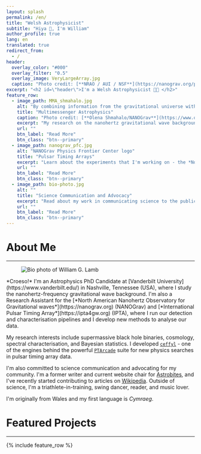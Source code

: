 ```yaml
---
layout: splash
permalink: /en/
title: "Welsh Astrophysicist"
subtitle: "Hiya 👋, I'm William"
author_profile: true
lang: en
translated: true
redirect_from:
  - /
header:
  overlay_color: "#000"
  overlay_filter: "0.5"
  overlay_image: VeryLargeArray.jpg
  caption: "Photo credit: [**NRAO / AUI / NSF**](https://nanograv.org/press/image-gallery)"
excerpt: "<h2 id=\"header\">I'm a Welsh Astrophysicist 🔭🏴󠁧󠁢󠁷󠁬󠁳󠁿 </h2>"
feature_row:
  - image_path: MMA_shmahalo.jpg
    alt: "By combining information from the gravitational universe with knowledge learned through traditional astronomy, we can make new discoveries about how the universe works"
    title: "Multimessenger Astrophysics"
    caption: "Photo credit: [**Olena Shmahalo/NANOGrav**](https://www.olenashmahalo.com/project/nanograv)"
    excerpt: "My research on the nanohertz gravitational wave background"
    url: ""
    btn_label: "Read More"
    btn_class: "btn--primary"
  - image_path: nanograv_pfc.jpg
    alt: "NANOGrav Physics Frontier Center logo"
    title: "Pulsar Timing Arrays"
    excerpt: "Learn about the experiments that I'm working on - the *North American Nanohertz Observatory for Gravitational Waves* (NANOGrav) and the *International Pulsar Timing Array* (IPTA)"
    url: ""
    btn_label: "Read More"
    btn_class: "btn--primary"
  - image_path: bio-photo.jpg
    alt: ""
    title: "Science Communication and Advocacy"
    excerpt: "Read about my work in communicating science to the public and in advocating for science and the scientific community"
    url: ""
    btn_label: "Read More"
    btn_class: "btn--primary"
---
```


# About Me
<hr>
<figure style="width: 300px; height: auto;" class="align-left">
  <img src="{{ site.url }}{{ site.baseurl }}/images/bio_photo.jpg"
       alt="Bio photo of William G. Lamb">
</figure> 
*Croeso!* I'm an Astrophysics PhD Candidate at [Vanderbilt University](https://www.vanderbilt.edu/) in Nashville, Tennessee (USA), where I study the nanohertz-frequency gravitational wave background. I'm also a Research Assistant for the [*North American Nanohertz Observatory for Gravitational waves*](https://nanograv.org) (NANOGrav) and [*International Pulsar Timing Array*](https://ipta4gw.org) (IPTA), where I run our detection and characterisation pipelines and I develop new methods to analyse our data.

My research interests include supermassive black hole binaries, cosmology, spectral characterisation, and Bayesian statistics. I developed [`ceffyl`](https://www.github.com/astrolamb/ceffyl/) - one of the engines behind the powerful [`PTArcade`](https://andrea-mitridate.github.io/PTArcade/) suite for new physics searches in pulsar timing array data.

I'm also committed to science communication and advocating for my community. I'm a former writer and current website chair for [Astrobites](https://www.astrobites.org), and I've recently started contributing to articles on [Wikipedia](https://www.wikipedia.org). Outside of science, I'm a triathlete-in-training, swing dancer, reader, and music lover.

I'm originally from Wales and my first language is *Cymraeg*.

<!-- To ensure the figure doesn't float to the left of the next part -->
<div style="clear: both;"></div>

# Featured Projects
<hr>

{% include feature_row %}
